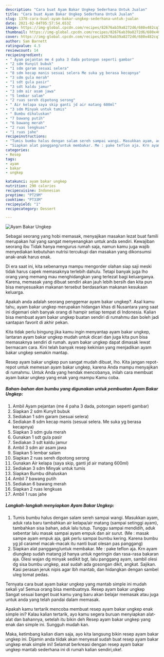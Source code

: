 ```yaml
---
description: "Cara buat Ayam Bakar Ungkep Sederhana Untuk Jualan"
title: "Cara buat Ayam Bakar Ungkep Sederhana Untuk Jualan"
slug: 1378-cara-buat-ayam-bakar-ungkep-sederhana-untuk-jualan
date: 2021-02-04T05:57:54.653Z
image: https://img-global.cpcdn.com/recipes/82676ab39a8272d6/680x482cq70/ayam-bakar-ungkep-foto-resep-utama.jpg
thumbnail: https://img-global.cpcdn.com/recipes/82676ab39a8272d6/680x482cq70/ayam-bakar-ungkep-foto-resep-utama.jpg
cover: https://img-global.cpcdn.com/recipes/82676ab39a8272d6/680x482cq70/ayam-bakar-ungkep-foto-resep-utama.jpg
author: Sam Barnett
ratingvalue: 4.5
reviewcount: 14
recipeingredient:
- " Ayam pejantan me 4 paha 3 dada potongan seperti gambar"
- "2 sdm Kunyit bubuk"
- "1 sdm garam sesuai selera"
- "8 sdm kecap manis sesuai selera Me suka yg berasa kecapnya"
- "3 sdm gula merah"
- "1 sdt gula pasir"
- "3 sdt kaldu jamur"
- "3 sdm air asam jawa"
- "5 lembar salam"
- "2 ruas sereh dipotong serong"
- " Air kelapa saya skip ganti jd air matang 600ml"
- "3 sdm Minyak untuk tumis"
- " Bumbu dihaluskan"
- "7 bawang putih"
- "6 bawang merah"
- "2 ruas lengkuas"
- "1 ruas jahe"
recipeinstructions:
- "Tumis bumbu halus dengan salam sereh sampai wangi. Masukkan ayam, aduk rata baru tambahkan air kelapa/air matang (sampai setinggi ayam), tambahkan sisa bahan, aduk lalu tutup. Tunggu sampai mendidih, aduk sebentar lalu masak sampai ayam empuk dan air surut. (Me : masak sampe ayam empuk aja, gak perlu sampai bumbu kering. Karena bumbu yg jd caramel macak-macak itu nanti buat olesan pas panggang)"
- "Siapkan alat panggang/untuk membakar. Me : pake teflon aja. Krn ayam diungkep sudah matang jd hanya untuk ngeringin dan rasa-rasa bakaran aja. Olesi wajan dg minyak sedikit bgt, lalu panggang ayam, sambil olesi dg sisa bumbu ungkep, asal sudah ada gosongan dikit, angkat. Sajikan. Kasi perasan jeruk nipis agar lbh mantab, dan hidangkan dengan sambel uleg tomat pedas."
categories:
- Resep
tags:
- ayam
- bakar
- ungkep

katakunci: ayam bakar ungkep 
nutrition: 290 calories
recipecuisine: Indonesian
preptime: "PT29M"
cooktime: "PT33M"
recipeyield: "1"
recipecategory: Dessert

---
```



![Ayam Bakar Ungkep](https://img-global.cpcdn.com/recipes/82676ab39a8272d6/680x482cq70/ayam-bakar-ungkep-foto-resep-utama.jpg)

Sebagai seorang yang hobi memasak, menyajikan masakan lezat buat famili merupakan hal yang sangat menyenangkan untuk anda sendiri. Kewajiban seorang ibu Tidak hanya mengurus rumah saja, namun kamu juga wajib menyediakan kebutuhan nutrisi tercukupi dan masakan yang dikonsumsi anak-anak harus enak.

Di era  saat ini, kita sebenarnya mampu mengorder olahan siap saji meski tidak harus capek memasaknya terlebih dahulu. Tetapi banyak juga lho orang yang memang mau menghidangkan yang terlezat bagi keluarganya. Karena, memasak yang dibuat sendiri akan jauh lebih bersih dan kita pun bisa menyesuaikan makanan tersebut berdasarkan makanan kesukaan keluarga. 



Apakah anda adalah seorang penggemar ayam bakar ungkep?. Asal kamu tahu, ayam bakar ungkep merupakan hidangan khas di Nusantara yang saat ini digemari oleh banyak orang di hampir setiap tempat di Indonesia. Kalian bisa membuat ayam bakar ungkep buatan sendiri di rumahmu dan boleh jadi santapan favorit di akhir pekan.

Kita tidak perlu bingung jika kamu ingin menyantap ayam bakar ungkep, lantaran ayam bakar ungkep mudah untuk dicari dan juga kita pun bisa memasaknya sendiri di rumah. ayam bakar ungkep dapat dimasak lewat bermacam cara. Kini telah banyak resep kekinian yang menjadikan ayam bakar ungkep semakin mantap.

Resep ayam bakar ungkep pun sangat mudah dibuat, lho. Kita jangan repot-repot untuk memesan ayam bakar ungkep, karena Anda mampu menyajikan di rumahmu. Untuk Anda yang hendak mencobanya, inilah cara membuat ayam bakar ungkep yang enak yang mampu Kamu coba.

<!--inarticleads1-->

##### Bahan-bahan dan bumbu yang digunakan untuk pembuatan Ayam Bakar Ungkep:

1. Ambil  Ayam pejantan (me 4 paha 3 dada, potongan seperti gambar)
1. Siapkan 2 sdm Kunyit bubuk
1. Sediakan 1 sdm garam (sesuai selera)
1. Sediakan 8 sdm kecap manis (sesuai selera. Me suka yg berasa kecapnya)
1. Siapkan 3 sdm gula merah
1. Gunakan 1 sdt gula pasir
1. Sediakan 3 sdt kaldu jamur
1. Ambil 3 sdm air asam jawa
1. Siapkan 5 lembar salam
1. Siapkan 2 ruas sereh dipotong serong
1. Gunakan  Air kelapa (saya skip, ganti jd air matang 600ml)
1. Sediakan 3 sdm Minyak untuk tumis
1. Siapkan  Bumbu dihaluskan
1. Ambil 7 bawang putih
1. Sediakan 6 bawang merah
1. Siapkan 2 ruas lengkuas
1. Ambil 1 ruas jahe




<!--inarticleads2-->

##### Langkah-langkah menyiapkan Ayam Bakar Ungkep:

1. Tumis bumbu halus dengan salam sereh sampai wangi. Masukkan ayam, aduk rata baru tambahkan air kelapa/air matang (sampai setinggi ayam), tambahkan sisa bahan, aduk lalu tutup. Tunggu sampai mendidih, aduk sebentar lalu masak sampai ayam empuk dan air surut. (Me : masak sampe ayam empuk aja, gak perlu sampai bumbu kering. Karena bumbu yg jd caramel macak-macak itu nanti buat olesan pas panggang)
1. Siapkan alat panggang/untuk membakar. Me : pake teflon aja. Krn ayam diungkep sudah matang jd hanya untuk ngeringin dan rasa-rasa bakaran aja. Olesi wajan dg minyak sedikit bgt, lalu panggang ayam, sambil olesi dg sisa bumbu ungkep, asal sudah ada gosongan dikit, angkat. Sajikan. Kasi perasan jeruk nipis agar lbh mantab, dan hidangkan dengan sambel uleg tomat pedas.




Ternyata cara buat ayam bakar ungkep yang mantab simple ini mudah sekali ya! Semua orang bisa membuatnya. Resep ayam bakar ungkep Sangat sesuai banget buat kamu yang baru akan belajar memasak atau juga untuk anda yang telah pandai dalam memasak.

Apakah kamu tertarik mencoba membuat resep ayam bakar ungkep enak simple ini? Kalau kalian tertarik, ayo kamu segera buruan menyiapkan alat-alat dan bahannya, setelah itu bikin deh Resep ayam bakar ungkep yang enak dan simple ini. Sungguh mudah kan. 

Maka, ketimbang kalian diam saja, ayo kita langsung bikin resep ayam bakar ungkep ini. Dijamin anda tiidak akan menyesal sudah buat resep ayam bakar ungkep enak simple ini! Selamat berkreasi dengan resep ayam bakar ungkep mantab sederhana ini di rumah kalian sendiri,oke!.

